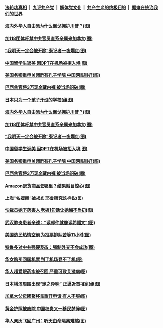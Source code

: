 

####  [法轮功真相](../../../../basic/blob/master/README.md?t=10181031) &nbsp;|&nbsp; [九评共产党](../../../../9ping.md/blob/master/README.md?t=10181031) &nbsp;|&nbsp; [解体党文化](../../../../jtdwh.md/blob/master/README.md?t=10181031)  &nbsp;|&nbsp; [共产主义的终极目的](../../../../gczydzjmd.md/blob/master/README.md?t=10181031) &nbsp;|&nbsp; [魔鬼在统治我们的世界](../../../../mgztzwmdsj.md/blob/master/README.md?t=10181031) 

#### [海内外华人自由派为什么倒戈拥护川普？(图)](../pages/p3/949567.md?t=10181031) 

#### [加118团体吁禁中共官员直系亲属来加拿大(图)](../pages/p3/949521.md?t=10181031) 

#### [“我明天一定会被开除”泰记者一夜爆红(图)](../pages/p3/949499.md?t=10181031) 

#### [中国留学生返美 因OPT在机场被拒入境(图)](../pages/p3/949471.md?t=10181031) 

#### [美国务卿重申关闭所有孔子学院 中国网民叫好(图)](../pages/p3/949491.md?t=10181031) 

#### [巴西贪官将3万现金藏内裤 被当场识破(图)](../pages/p3/949466.md?t=10181031) 

#### [日本只为一个孩子开设的学校(组图)](../pages/p3/949498.md?t=10181031) 

#### [海内外华人自由派为什么倒戈拥护川普？(图)](../pages/p3/949567.md?t=10181031) 

#### [加118团体吁禁中共官员直系亲属来加拿大(图)](../pages/p3/949521.md?t=10181031) 

#### [“我明天一定会被开除”泰记者一夜爆红(图)](../pages/p3/949499.md?t=10181031) 

#### [中国留学生返美 因OPT在机场被拒入境(图)](../pages/p3/949471.md?t=10181031) 

#### [美国务卿重申关闭所有孔子学院 中国网民叫好(图)](../pages/p3/949491.md?t=10181031) 

#### [巴西贪官将3万现金藏内裤 被当场识破(图)](../pages/p3/949466.md?t=10181031) 


#### [Amazon退货商品去哪里？结果触目惊心(图)](../pages/p3/949383.md?t=10181031) 

#### [上海“名媛圈”被揭底 耶鲁研究这样说(图)](../pages/p3/949382.md?t=10181031) 

#### [怕裁员她下药害人 老板1句话让她悔不当初(图)](../pages/p3/949367.md?t=10181031) 

#### [武汉肺炎患者亲述：“读邮件就像读希腊文”(图)](../pages/p3/949358.md?t=10181031) 

#### [美国选民热情空前 为投票排队苦等11小时(图)](../pages/p3/949296.md?t=10181031) 

#### [特鲁多对中共强硬表态：强制外交不会成功(图)](../pages/p3/949306.md?t=10181031) 

#### [华女购买回国机票 到了机场登不了机(图)](../pages/p3/949285.md?t=10181031) 

#### [华人超爱眼药水被召回 严重可致艾滋病(图)](../pages/p3/949276.md?t=10181031) 

#### [日本横滨周围出现“迷之异味” 正逼近首相家(组图)](../pages/p3/949269.md?t=10181031) 

#### [加拿大父母团聚移民重开申请 有人不服(图)](../pages/p3/949265.md?t=10181031) 

#### [黄金护照被废除 中国权贵又一移民梦碎(图)](../pages/p3/949218.md?t=10181031) 

#### [华人亲历飞回广州：听天由命隔离难熬(图)](../pages/p3/949192.md?t=10181031) 

